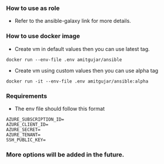 ### How to use as role
- Refer to the ansible-galaxy link for more details.

### How to use docker image

- Create vm in default values then you can use latest tag.

``` docker run --env-file .env amitgujar/ansible ```

- Create vm using custom values then you can use alpha tag

``` docker run -it --env-file .env amitgujar/ansible:alpha ```

### Requirements

- The env file should follow this format

```
AZURE_SUBSCRIPTION_ID=
AZURE_CLIENT_ID=
AZURE_SECRET=
AZURE_TENANT=
SSH_PUBLIC_KEY=
```

### More options will be added in the future.

